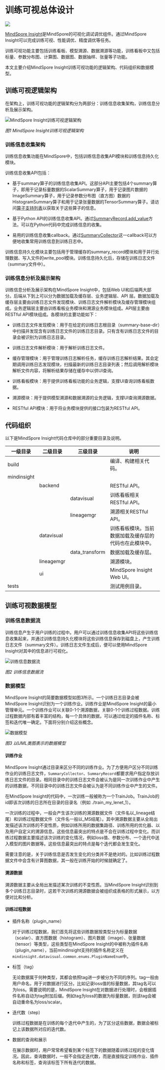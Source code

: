 # 训练可视总体设计

<a href="https://gitee.com/mindspore/docs/blob/r2.0/docs/mindinsight/docs/source_zh_cn/training_visual_design.md" target="_blank"><img src="https://mindspore-website.obs.cn-north-4.myhuaweicloud.com/website-images/r2.0/resource/_static/logo_source.png"></a>

[MindSpore Insight](https://gitee.com/mindspore/mindinsight)是MindSpore的可视化调试调优组件。通过MindSpore Insight可以完成训练可视、性能调优、精度调优等任务。

训练可视功能主要包括训练看板、模型溯源、数据溯源等功能，训练看板中又包括标量、参数分布图、计算图、数据图、数据抽样、张量等子功能。

本文主要介绍MindSpore Insight训练可视功能的逻辑架构、代码组织和数据模型。

## 训练可视逻辑架构

在架构上，训练可视功能的逻辑架构分为两部分：训练信息收集架构，训练信息分析及展示架构。

![MindSpore Insight训练可视逻辑架构](./images/training_visualization_architecture.png)

*图1 MindSpore Insight训练可视逻辑架构*

### 训练信息收集架构

训练信息收集功能在MindSpore中，包括训练信息收集API模块和训练信息持久化模块。

训练信息收集API包括：

- 基于summary算子的训练信息收集API。这部分API主要包括4个summary算子，即用于记录标量数据的ScalarSummary算子，用于记录图片数据的ImageSummary算子，用于记录参数分布图（直方图）数据的HistogramSummary算子和用于记录张量数据的TensorSummary算子。请访问[算子支持列表](https://www.mindspore.cn/docs/zh-CN/r2.0/note/operator_list.html)以获取关于这些算子的信息。

- 基于Python API的训练信息收集API。通过[SummaryRecord.add_value](https://www.mindspore.cn/docs/zh-CN/r2.0/api_python/mindspore/mindspore.SummaryRecord.html#mindspore.SummaryRecord.add_value)方法，可以在Python代码中完成训练信息的收集。

- 易用的训练信息收集callback。通过[SummaryCollector](https://www.mindspore.cn/docs/zh-CN/r2.0/api_python/mindspore/mindspore.SummaryCollector.html#mindspore.SummaryCollector)这一callback可以方便地收集常用训练信息到训练日志中。

训练信息持久化模块主要包括用于管理缓存的summary_record模块和用于并行处理数据、写入文件的write_pool模块。训练信息持久化后，存储在训练日志文件（summary文件中）。

### 训练信息分析及展示架构

训练信息分析及展示架构在MindSpore Insight中，包括Web UI和后端两大部分。后端从下到上可以分为数据加载及缓存层、业务逻辑层、API 层。数据加载及缓存层主要由训练日志文件发现模块、训练日志文件解析模块及缓存管理模块组成。业务逻辑层主要由训练看板业务模块和溯源业务模块组成。API层主要由RESTful API模块组成。各模块的主要功能如下：

- 训练日志文件发现模块：用于在给定的训练日志根目录（summary-base-dir）中扫描并发现含有训练日志文件的训练日志目录。只有含有训练日志文件的目录会被识别为训练日志目录。

- 训练日志文件解析模块：用于解析训练日志文件。

- 缓存管理模块：用于管理训练日志解析任务，缓存训练日志解析结果。其会定期调用训练日志发现模块，扫描最新的训练日志目录列表；然后调用解析模块解析文件内容，将解析结果存储在缓存中以供UI查询。

- 训练看板模块：用于提供训练看板功能的业务逻辑，支撑UI查询训练看板数据。

- 溯源模块：用于提供模型溯源和数据溯源的业务逻辑，支撑UI查询溯源数据。

- RESTful API模块：用于将业务模块提供的接口包装为RESTful API。

## 代码组织

以下是MindSpore Insight代码仓库中的部分重要目录及说明。

|一级目录|二级目录|三级目录|说明|
|---|---|---|---|
|build|||编译、构建相关代码。|
|mindinsight|||
||backend||RESTful API。|
|||datavisual|训练看板相关RESTful API。|
|||lineagemgr|溯源相关RESTful API。|
||datavisual||训练看板模块。当前数据加载及缓存层的代码也在此模块中。|
|||data_transform|数据加载及缓存层。|
||lineagemgr||溯源模块。|
||ui||MindSpore Insight Web UI。|
|tests|||测试用例目录。|

## 训练可视数据模型

### 训练信息数据流

训练信息产生于用户训练的过程中。用户可以通过训练信息收集API将这些训练信息收集起来，并通过训练信息持久化模块将这些训练信息保存到磁盘上，产生训练日志文件（summary文件）。训练日志文件生成后，便可以使用MindSpore Insight对其中的信息进行可视化。

![训练信息数据流](./images/training_visualization_data_flow.png)

*图2 训练信息数据流*

### 数据模型

MindSpore Insight的简要数据模型如图3所示。一个训练日志目录会被MindSpore Insight识别为一个训练作业。训练作业是MindSpore Insight的最小管理单元。一个训练作业可以关联0-1个溯源数据，关联0-1个训练过程数据。训练过程数据内部有着丰富的结构，每一个具体的数据，可以通过给定的插件名称、标签和迭代唯一确定。下面将分别介绍这些概念。

![数据模型](./images/training_visualization_data_model.png)

*图3 以UML类图表示的数据模型*

#### 训练作业

MindSpore Insight通过目录来区分不同的训练作业。为了方便用户区分不同训练作业的训练日志文件，`SummaryCollector`、`SummaryRecord`都要求用户指定存放训练日志文件的目录。相同目录中的训练日志文件会被认为是同一次训练作业中产生的训练数据，不同目录中的训练日志文件会被认为是不同训练作业中产生的文件。

在MindSpore Insight的代码中，一次训练一般被称为一个TrainJob。TrainJob的id即该次训练的日志所在目录的目录名（例如 ./train_my_lenet_1）。

一次训练的过程中，一般会产生该次训练的溯源数据文件（文件名以_lineage结尾）和训练过程数据文件（文件名一般以_MS结尾）。其中溯源数据主要从全局出发描述该次训练的不变性质，例如训练所用的数据集路径、训练所用的优化器、以及用户自定义的溯源信息。这些信息最突出的特点是不会在训练过程中变化。而训练过程数据主要描述该次训练的变化情况，例如loss值、参数分布、一个迭代中送入模型的图片数据等。这些信息最突出的特点是每个迭代都会发生变化。

需要注意的是，关于训练信息是否发生变化的分类并不是绝对的。比如训练过程数据文件中会含有计算图数据，其一般在训练开始的时候就确定了。

#### 溯源数据

溯源数据主要从全局出发描述某次训练的不变性质。当MindSpore Insight识别到多个训练日志目录时，这若干次训练的溯源数据会被组织成表格的形式展示，以方便对比和分析。

#### 训练过程数据

- 插件名称（plugin_name）

    对于训练过程数据，我们首先将这些训练数据按类型分为标量数据（scalar）、直方图数据（histogram）、图片数据（image）、张量数据（tensor）等类型，这些类型在MindSpore Insight的中被称为插件名称（plugin_name），当前mindinsight支持的插件名称定义在`mindinsight.datavisual.common.enums.PluginNameEnum`中。

- 标签（tag）

    无论数据属于何种类型，其都会依照tag进一步被分为不同的序列。tag一般由用户命名，用于对数据进行区分。比如记录loss值的标量数据，其tag名可以为loss。需要说明的是，MindSpore Insight在对数据进行处理时，会根据插件名称自动为tag附加后缀。例如tag为loss的数据为标量数据，则该tag会被自动重命名为loss/scalar。

- 迭代数（step）

    训练过程数据是在训练的每个迭代中产生的，为了区分这些数据，数据会被标记上该数据所对应的迭代数。

- 数据的查询和展示

    在展示数据时，用户常常希望看到某个标签下的数据随着训练过程的变化情况。因此，查询数据时，一般不会指定迭代数，而是直接指定训练作业、插件名称和标签，查询该标签下所有迭代的数据。
